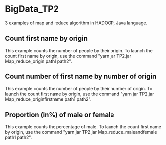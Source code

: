 # BigData_TP2
3 examples of map and reduce algorithm in HADOOP, Java language.

## Count first name by origin
This example counts the number of people by their origin.
To launch the count first name by origin, use the command "yarn jar TP2.jar Map_reduce_origin path1 path2".

## Count number of first name by number of origin
This example counts the number of people by their number of origin.
To launch the count first name by origin, use the command "yarn jar TP2.jar Map_reduce_originfirstname path1 path2".

## Proportion (in%) of male or female
This example counts the percentage of male.
To launch the count first name by origin, use the command "yarn jar TP2.jar Map_reduce_maleandfemale path1 path2".
